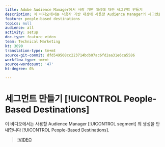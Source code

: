 ```yaml
---
title: Adobe Audience Manager에서 사람 기반 대상에 대한 세그먼트 만들기
description: 이 비디오에서는 사용자 기반 대상에 사용할 Audience Manager의 세그먼트 생성을 안내합니다.
feature: people-based destinations
topics: null
audience: all
activity: setup
doc-type: feature video
team: Technical Marketing
kt: 3690
translation-type: tm+mt
source-git-commit: dfd549508cc223714bdb07ac6fd2aa31e6ca5586
workflow-type: tm+mt
source-wordcount: '47'
ht-degree: 0%

---
```



# 세그먼트 만들기 [!UICONTROL People-Based Destinations]

이 비디오에서는 사용할 Audience Manager [!UICONTROL segment] 의 생성을 안내합니다 [!UICONTROL People-Based Destinations].

>[!VIDEO](https://video.tv.adobe.com/v/29236/?quality=12)
